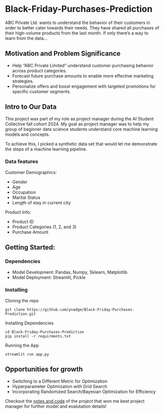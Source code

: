 # Black-Friday-Purchases-Prediction

ABC Private Ltd. wants to understand the behavior of their customers in order to better cater towards their needs.
They have shared all purchases of their high-volume products from the last month.
If only there’s a way to learn from the data...

## Motivation and Problem Significance

* Help “ABC Private Limited” understand customer purchasing behavior across product categories.
* Forecast future purchase amounts to enable more effective marketing strategies.
* Personalize offers and boost engagement with targeted promotions for specific customer segments.

## Intro to Our Data

This project was part of my role as project manager during the AI Student Collective fall cohort 2024. My goal as project manager was to help my group of beginner data science students understand core machine learning models and concepts.

To achieve this, I picked a synthetic data set that would let me demonstrate the steps of a machine learning pipeline.

### Data features

Customer Demographics:
* Gender
* Age
* Occupation
* Marital Status
* Length of stay in current city

Product Info:
* Product ID
* Product Categories (1, 2, and 3)
* Purchase Amount

## Getting Started:

### Dependencies

* Model Development: Pandas, Numpy, Sklearn, Matplotlib
* Model Deployment: Streamlit, Pickle

### Installing

Cloning the repo
```
git clone https://github.com/ynadge/Black-Friday-Purchases-Prediction.git
```

Installing Dependencies
```
cd Black-Friday-Purchases-Prediction
pip install -r requirments.txt
```

Running the App
```
streamlit run app.py
```

## Opportunities for growth
* Switching to a Different Metric for Optimization
* Hyperparameter Optimization with Grid Search
* Incorporating Randomized Search/Bayesian Optimization for Efficiency

Checkout the [notes and code](https://github.com/ynadge/Black-Friday-Purchases-Prediction/blob/main/Project%20Code%20and%20Notes%20.ipynb) of the project that won me best project manager for further model and evalutation details!



